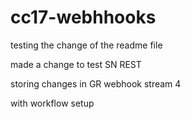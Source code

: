 # cc17-webhhooks

testing the change of the readme file

made a change to test SN REST

storing changes in GR webhook stream 4

with workflow setup
